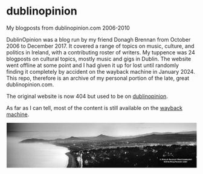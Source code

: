 # dublinopinion

My blogposts from dublinopinion.com 2006-2010

DublinOpinion was a blog run by my friend Donagh Brennan from October 2006 to December 2017. It covered a range of topics on music, culture, and politics in Ireland, with a contributing roster of writers. My tuppence was 24 blogposts on cultural topics, mostly music and gigs in Dublin. The website went offline at some point and I had given it up for lost until randomly finding it completely by accident on the wayback machine in January 2024. This repo, therefore is an archive of my personal portion of the late, great dublinopinion.com. 

The original website is now 404 but used to be on [dublinopinion](https://dublinopinion.com).

As far as I can tell, most of the content is still available on the [wayback machine](https://web.archive.org/web/20171221233435/http://dublinopinion.com/).

![](/cropped-1234-dublinopinionbanner.jpg)
